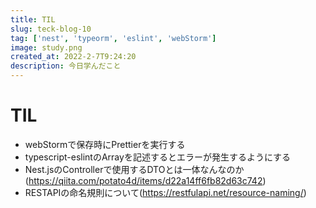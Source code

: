 ```yaml
---
title: TIL
slug: teck-blog-10
tag: ['nest', 'typeorm', 'eslint', 'webStorm']
image: study.png
created_at: 2022-2-7T9:24:20
description: 今日学んだこと
---
```


# TIL
- webStormで保存時にPrettierを実行する
- typescript-eslintのArray<string>を記述するとエラーが発生するようにする
- Nest.jsのControllerで使用するDTOとは一体なんなのか(https://qiita.com/potato4d/items/d22a14ff6fb82d63c742)
- RESTAPIの命名規則について(https://restfulapi.net/resource-naming/)
